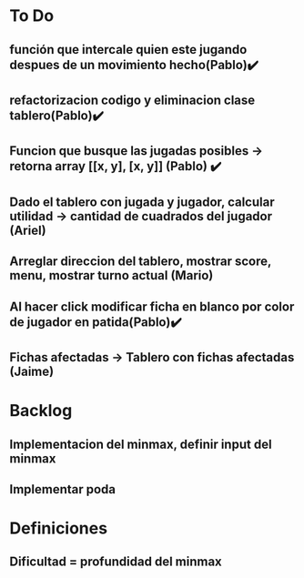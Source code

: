 # To Do
## función que intercale quien este jugando despues de un movimiento hecho(Pablo):heavy_check_mark:
## refactorizacion codigo y eliminacion clase tablero(Pablo):heavy_check_mark:
## Funcion que busque las jugadas posibles -> retorna array [[x, y], [x, y]] (Pablo) :heavy_check_mark:

## Dado el tablero con jugada y jugador, calcular utilidad -> cantidad de cuadrados del jugador (Ariel)

## Arreglar direccion del tablero, mostrar score, menu, mostrar turno actual (Mario)
## Al hacer click modificar ficha en blanco por color de jugador en patida(Pablo):heavy_check_mark:
## Fichas afectadas -> Tablero con fichas afectadas (Jaime)

# Backlog
## Implementacion del minmax, definir input del minmax
## Implementar poda

# Definiciones
## Dificultad = profundidad del minmax
